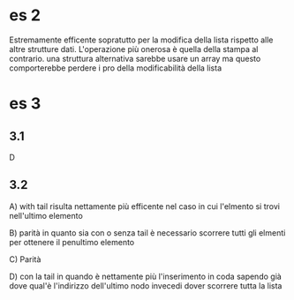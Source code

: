 # es 2

Estremamente efficente sopratutto per la modifica della lista rispetto alle altre strutture dati. L'operazione  più onerosa è quella della stampa al contrario.  una  struttura alternativa sarebbe usare un array ma questo comporterebbe perdere i pro della modificabilità della lista

# es 3 
## 3.1

D

## 3.2 

A) with tail risulta nettamente più efficente nel caso in cui  l'elmento si trovi nell'ultimo elemento 

B) parità in quanto sia con o senza tail è necessario  scorrere tutti gli elmenti per ottenere il penultimo elemento 

C) Parità 

D) con la tail  in quando è nettamente più l'inserimento in coda sapendo già dove qual'è l'indirizzo dell'ultimo  nodo  invecedi dover scorrere tutta la lista 




